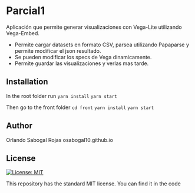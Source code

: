 # Parcial1

Aplicación que permite generar visualizaciones con Vega-Lite utilizando Vega-Embed.

* Permite cargar datasets en formato CSV, parsea utilizando Papaparse y permite modificar el json resultado.
* Se pueden modificar los specs de Vega dinamicamente.
* Permite guardar las visualizaciones y verlas mas tarde.


## Installation
In the root folder run
`yarn install`
`yarn start`

Then go to the front folder
`cd front`
`yarn install`
`yarn start`

## Author
Orlando Sabogal Rojas
osabogal10.github.io

## License
[![License: MIT](https://img.shields.io/badge/License-MIT-yellow.svg)](https://opensource.org/licenses/MIT)

This repository has the standard MIT license. You can find it in the code
